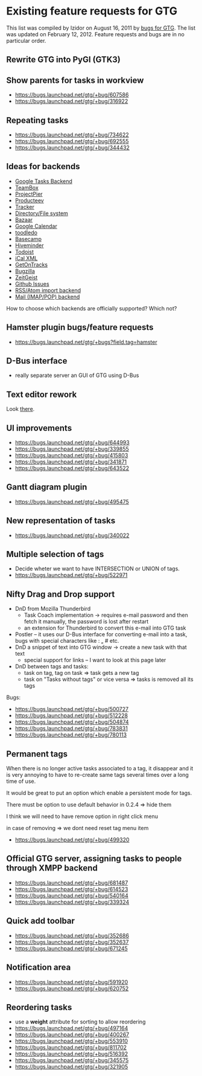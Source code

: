 # Existing feature requests for GTG

This list was compiled by Izidor on August 16, 2011 by [bugs for
GTG](https://bugs.launchpad.net/gtg). The list was updated on February
12, 2012. Feature requests and bugs are in no particular order.

## Rewrite GTG into PyGI (GTK3)

## Show parents for tasks in workview

- <https://bugs.launchpad.net/gtg/+bug/607586>
- <https://bugs.launchpad.net/gtg/+bug/316922>

## Repeating tasks

- <https://bugs.launchpad.net/gtg/+bug/734622>
- <https://bugs.launchpad.net/gtg/+bug/692555>
- <https://bugs.launchpad.net/gtg/+bug/344432>

## Ideas for backends

- [Google Tasks Backend](https://bugs.launchpad.net/gtg/+bug/788564)
- [TeamBox](https://bugs.launchpad.net/gtg/+bug/667311)
- [ProjectPier](https://bugs.launchpad.net/gtg/+bug/667310)
- [Producteev](https://bugs.launchpad.net/gtg/+bug/634978)
- [Tracker](https://bugs.launchpad.net/gtg/+bug/508521)
- [Directory/File system](https://bugs.launchpad.net/gtg/+bug/625025)
- [Bazaar](https://bugs.launchpad.net/gtg/+bug/582558)
- [Google Calendar](https://bugs.launchpad.net/gtg/+bug/613382)
- [toodledo](https://bugs.launchpad.net/gtg/+bug/519137)
- [Basecamp](https://bugs.launchpad.net/gtg/+bug/514089)
- [Hiveminder](https://bugs.launchpad.net/gtg/+bug/513577)
- [Todoist](https://bugs.launchpad.net/gtg/+bug/539024)
- [iCal XML](https://bugs.launchpad.net/gtg/+bug/336612)
- [GetOnTracks](https://bugs.launchpad.net/gtg/+bug/339264)
- [Bugzilla](https://bugs.launchpad.net/gtg/+bug/494967)
- [ZeitGeist](https://bugs.launchpad.net/gtg/+bug/530582)
- [Github Issues](https://bugs.launchpad.net/gtg/+bug/935979)
- [RSS/Atom import backend](https://bugs.launchpad.net/gtg/+bug/935981)
- [Mail (IMAP/POP) backend](https://bugs.launchpad.net/gtg/+bug/935983)

How to choose which backends are officially supported? Which not?

## Hamster plugin bugs/feature requests

- <https://bugs.launchpad.net/gtg/+bugs?field.tag=hamster>

## D-Bus interface

- really separate server an GUI of GTG using D-Bus

## Text editor rework

Look [there](https://live.gnome.org/gtg/blueprints/taskeditor-rework).

## UI improvements

- <https://bugs.launchpad.net/gtg/+bug/644993>
- <https://bugs.launchpad.net/gtg/+bug/339855>
- <https://bugs.launchpad.net/gtg/+bug/415803>
- <https://bugs.launchpad.net/gtg/+bug/341871>
- <https://bugs.launchpad.net/gtg/+bug/643522>

## Gantt diagram plugin

- <https://bugs.launchpad.net/gtg/+bug/495475>

## New representation of tasks

- <https://bugs.launchpad.net/gtg/+bug/340022>

## Multiple selection of tags

- Decide wheter we want to have INTERSECTION or UNION of tags.
- <https://bugs.launchpad.net/gtg/+bug/522971>

## Nifty Drag and Drop support

- DnD from Mozilla Thunderbird
  - Task Coach implementation → requires e-mail password and then
    fetch it manually, the password is lost after restart
  - an extension for Thunderbird to convert this e-mail into GTG task
- Postler – it uses our D-Bus interface for converting e-mail into a
  task, bugs with special characters like : „ # etc.
- DnD a snippet of text into GTG window → create a new task with that
  text
  - special support for links – I want to look at this page later
- DnD between tags and tasks:
  - task on tag, tag on task => task gets a new tag
  - task on "Tasks without tags" or vice versa => tasks is removed
    all its tags

Bugs:

- <https://bugs.launchpad.net/gtg/+bug/500727>
- <https://bugs.launchpad.net/gtg/+bug/512228>
- <https://bugs.launchpad.net/gtg/+bug/504874>
- <https://bugs.launchpad.net/gtg/+bug/783831>
- <https://bugs.launchpad.net/gtg/+bug/780113>

## Permanent tags

When there is no longer active tasks associated to a tag, it disappear
and it is very annoying to have to re-create same tags several times
over a long time of use.

It would be great to put an option which enable a persistent mode for
tags.

There must be option to use default behavior in 0.2.4 => hide them

I think we will need to have remove option in right click menu

in case of removing => we dont need reset tag menu item

- <https://bugs.launchpad.net/gtg/+bug/499320>

## Official GTG server, assigning tasks to people through XMPP backend

- <https://bugs.launchpad.net/gtg/+bug/681487>
- <https://bugs.launchpad.net/gtg/+bug/614523>
- <https://bugs.launchpad.net/gtg/+bug/540164>
- <https://bugs.launchpad.net/gtg/+bug/339324>

## Quick add toolbar

- <https://bugs.launchpad.net/gtg/+bug/352686>
- <https://bugs.launchpad.net/gtg/+bug/352637>
- <https://bugs.launchpad.net/gtg/+bug/671245>

## Notification area

- <https://bugs.launchpad.net/gtg/+bug/591920>
- <https://bugs.launchpad.net/gtg/+bug/620752>

## Reordering tasks

- use a **weight** attribute for sorting to allow reordering
- <https://bugs.launchpad.net/gtg/+bug/497164>
- <https://bugs.launchpad.net/gtg/+bug/400267>
- <https://bugs.launchpad.net/gtg/+bug/553910>
- <https://bugs.launchpad.net/gtg/+bug/811702>
- <https://bugs.launchpad.net/gtg/+bug/516392>
- <https://bugs.launchpad.net/gtg/+bug/345575>
- <https://bugs.launchpad.net/gtg/+bug/321905>

